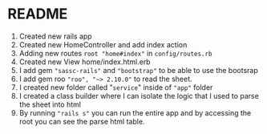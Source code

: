 # README

1. Created new rails app
2. Created new HomeController and add index action
2. Adding new routes `root "home#index"` in `config/routes.rb`
3. Created new View home/index.html.erb
4. I add  gem `"sassc-rails"` and `"bootstrap"` to be able to use the bootsrap
5. I add gem roo `"roo", "~> 2.10.0"` to read the sheet.
6. I created new folder called "`service`" inside of `"app"` folder
7. I created a class builder where I can isolate the logic that I used to parse the sheet into html
8. By running `"rails s"` you can run the entire app and by accessing the root you can see the parse html table.
